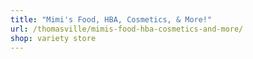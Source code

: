 ```yaml
---
title: "Mimi's Food, HBA, Cosmetics, & More!"
url: /thomasville/mimis-food-hba-cosmetics-and-more/
shop: variety store
---
```

